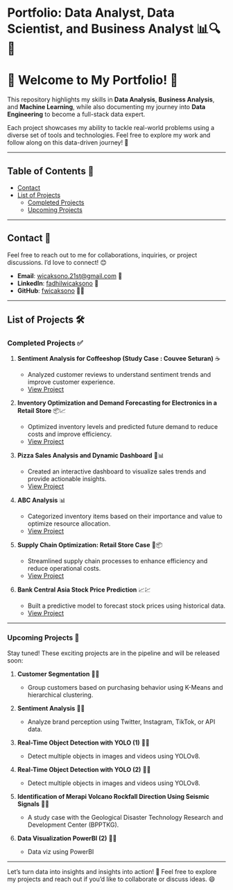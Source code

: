 # Portfolio: Data Analyst, Data Scientist, and Business Analyst 📊🔍🤖

# 🚀 Welcome to My Portfolio! 🎉  

This repository highlights my skills in **Data Analysis**, **Business Analysis**, and **Machine Learning**, while also documenting my journey into **Data Engineering** to become a full-stack data expert.  

Each project showcases my ability to tackle real-world problems using a diverse set of tools and technologies. Feel free to explore my work and follow along on this data-driven journey! 🚀  


---

## Table of Contents 📑
- [Contact](#contact-)
- [List of Projects](#list-of-projects-)
  - [Completed Projects](#completed-projects-)
  - [Upcoming Projects](#upcoming-projects-)

---

## Contact 📩
Feel free to reach out to me for collaborations, inquiries, or project discussions. I’d love to connect! 😊  

- **Email**: [wicaksono.21st@gmail.com](mailto:wicaksono.21st@gmail.com) 📧  
- **LinkedIn**: [fadhilwicaksono](https://www.linkedin.com/in/fadhilwicaksononr/) 💼  
- **GitHub**: [fwicaksono](https://github.com/fwicaksono) 👨‍💻  

---
## List of Projects 🛠️  
### **Completed Projects** ✅  

1. **Sentiment Analysis for Coffeeshop (Study Case : Couvee Seturan)** ☕  
   - Analyzed customer reviews to understand sentiment trends and improve customer experience.  
   - [View Project](https://github.com/fwicaksono/Portfolio/tree/main/sentiment_analysis_of_couvee_seturan_cofee_shop)  

2. **Inventory Optimization and Demand Forecasting for Electronics in a Retail Store** 📦📈  
   - Optimized inventory levels and predicted future demand to reduce costs and improve efficiency.  
   - [View Project](https://github.com/fwicaksono/Portfolio/tree/main/Inventory%20Optimization%20and%20Demand%20Forecasting%20for%20Electronics%20in%20a%20Retail%20Store)  

3. **Pizza Sales Analysis and Dynamic Dashboard** 🍕📊  
   - Created an interactive dashboard to visualize sales trends and provide actionable insights.  
   - [View Project](https://github.com/fwicaksono/Portfolio/tree/main/Pizza%20Sales%20Analysis%20and%20Dashboard)  

4. **ABC Analysis** 📊  
   - Categorized inventory items based on their importance and value to optimize resource allocation.  
   - [View Project]()  

5. **Supply Chain Optimization: Retail Store Case** 🚚📦  
   - Streamlined supply chain processes to enhance efficiency and reduce operational costs.  
   - [View Project](https://github.com/fwicaksono/Portfolio/tree/main/Supply%20Chain%20Optimization)  

6. **Bank Central Asia Stock Price Prediction** 📈💹  
   - Built a predictive model to forecast stock prices using historical data.  
   - [View Project](https://github.com/fwicaksono/Portfolio/tree/main/Bank%20Central%20Asia%20Stock%20Price%20Prediction)  

---

### **Upcoming Projects** 🚧  
Stay tuned! These exciting projects are in the pipeline and will be released soon:  

1. **Customer Segmentation** 👥🔥
   - Group customers based on purchasing behavior using K-Means and hierarchical clustering.  

2. **Sentiment Analysis** 📱🔥
   - Analyze brand perception using Twitter, Instagram, TikTok, or API data.  

3. **Real-Time Object Detection with YOLO (1)** 🎥🔥
   - Detect multiple objects in images and videos using YOLOv8.
  
4. **Real-Time Object Detection with YOLO (2)** 🎥🔥
   - Detect multiple objects in images and videos using YOLOv8.  

5. **Identification of Merapi Volcano Rockfall Direction Using Seismic Signals** 🌋🔥
   - A study case with the Geological Disaster Technology Research and Development Center (BPPTKG).  

6. **Data Visualization PowerBI (2)** 🎥🔥
   - Data viz using PowerBI
---

Let’s turn data into insights and insights into action! 🌟 Feel free to explore my projects and reach out if you’d like to collaborate or discuss ideas. 😄  
